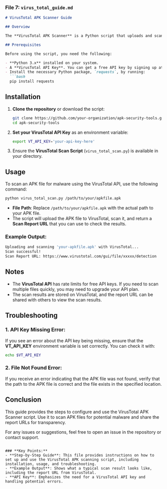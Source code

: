 ### **File 7: `virus_total_guide.md`**

```markdown
# VirusTotal APK Scanner Guide

## Overview

The **VirusTotal APK Scanner** is a Python script that uploads and scans APK files using the **VirusTotal API** to detect malware and other security threats. This guide will walk you through setting up and using the script to ensure your APK files are safe.

## Prerequisites

Before using the script, you need the following:

- **Python 3.x** installed on your system.
- A **VirusTotal API Key**. You can get a free API key by signing up at [VirusTotal](https://www.virustotal.com/gui/join-us).
- Install the necessary Python package, `requests`, by running:
  ```bash
  pip install requests
  ```

## Installation

1. **Clone the repository** or download the script:
   ```bash
   git clone https://github.com/your-organization/apk-security-tools.git
   cd apk-security-tools
   ```

2. **Set your VirusTotal API Key** as an environment variable:
   ```bash
   export VT_API_KEY='your-api-key-here'
   ```

3. Ensure the **VirusTotal Scan Script** (`virus_total_scan.py`) is available in your directory.

## Usage

To scan an APK file for malware using the VirusTotal API, use the following command:

```bash
python virus_total_scan.py /path/to/your/apkfile.apk
```

- **File Path**: Replace `/path/to/your/apkfile.apk` with the actual path to your APK file.
- The script will upload the APK file to VirusTotal, scan it, and return a **Scan Report URL** that you can use to check the results.

### Example Output:

```bash
Uploading and scanning 'your-apkfile.apk' with VirusTotal...
Scan successful!
Scan Report URL: https://www.virustotal.com/gui/file/xxxxx/detection
```

## Notes

- The **VirusTotal API** has rate limits for free API keys. If you need to scan multiple files quickly, you may need to upgrade your API plan.
- The scan results are stored on VirusTotal, and the report URL can be shared with others to view the scan results.

## Troubleshooting

### 1. API Key Missing Error:

If you see an error about the API key being missing, ensure that the **VT_API_KEY** environment variable is set correctly. You can check it with:
```bash
echo $VT_API_KEY
```

### 2. File Not Found Error:

If you receive an error indicating that the APK file was not found, verify that the path to the APK file is correct and the file exists in the specified location.

## Conclusion

This guide provides the steps to configure and use the VirusTotal APK Scanner script. Use it to scan APK files for potential malware and share the report URLs for transparency.

For any issues or suggestions, feel free to open an issue in the repository or contact support.
```

### **Key Points:**
- **Step-by-Step Guide**: This file provides instructions on how to set up and use the VirusTotal APK scanning script, including installation, usage, and troubleshooting.
- **Example Output**: Shows what a typical scan result looks like, including the report URL from VirusTotal.
- **API Key**: Emphasizes the need for a VirusTotal API key and handling potential errors.
